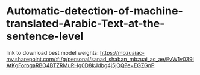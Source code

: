 # Automatic-detection-of-machine-translated-Arabic-Text-at-the-sentence-level

link to download best model weights: https://mbzuaiac-my.sharepoint.com/:f:/g/personal/sanad_shaban_mbzuai_ac_ae/EvW1v039IAtKgForogaRBO4BTZRMuRHg0D8kJdbg4j5jOQ?e=EGZGnP
